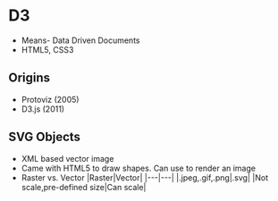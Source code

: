 # D3
- Means- Data Driven Documents
- HTML5, CSS3

## Origins
- Protoviz (2005) 
- D3.js (2011)

## SVG Objects
- XML based vector image
- Came with HTML5 to draw shapes. Can use to render an image
- Raster vs. Vector
|Raster|Vector|
|---|---|
|.jpeg,.gif,.png|.svg|
|Not scale,pre-defined size|Can scale|




